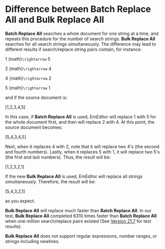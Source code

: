 # Difference between Batch Replace All and Bulk Replace All

**Batch Replace All** searches a whole document for one string at a time, and repeats this procedure for the number of search strings. **Bulk Replace All** searches for all search strings simultaneously. The difference may lead to different results if search/replace string pairs contain, for instance:

1 {math}`\rightarrow` 5

2 {math}`\rightarrow` 4

4 {math}`\rightarrow` 2

5 {math}`\rightarrow` 1

and if the source document is:

\[1,2,3,4,5\]

In this case, if **Batch Replace All** is used, EmEditor will replace 1 with 5 for the whole document first, and then will replace 2 with 4. At this point, the source document becomes:

\[5,4,3,4,5\]

Next, when it replaces 4 with 2, note that it will replace two 4's (the second and fourth numbers). Lastly, when it replaces 5 with 1, it will replace two 5's (the first and last numbers). Thus, the result will be:

\[1,2,3,2,1\]

If the new **Bulk Replace All** is used, EmEditor will replace all strings simultaneously. Therefore, the result will be:

\[5,4,3,2,1\]

as you expect.

**Bulk Replace All** will replace much faster than **Batch Replace All**. In our test, **Bulk Replace All** completed 6310 times faster than **Batch Replace All** when one million search/replace pairs existed (See [Version 21.7](../../history/v21_7) for test results).

**Bulk Replace All** does not support regular expressions, number ranges, or strings including newlines.
